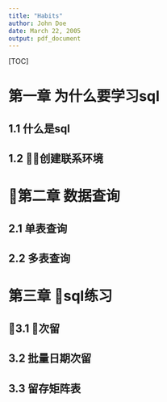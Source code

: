 ```yaml
---
title: "Habits"
author: John Doe
date: March 22, 2005
output: pdf_document
---
```




[TOC]
# 第一章 为什么要学习sql
## 1.1 什么是sql
## 1.2 创建联系环境
# 第二章 数据查询
## 2.1 单表查询
## 2.2 多表查询
# 第三章 sql练习
## 3.1 次留
## 3.2 批量日期次留
## 3.3 留存矩阵表
